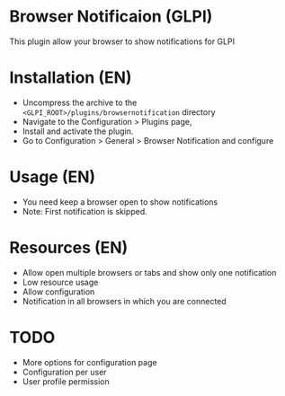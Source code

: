 # Browser Notificaion (GLPI)
This plugin allow your browser to show notifications for GLPI

# Installation (EN)
 * Uncompress the archive to the `<GLPI_ROOT>/plugins/browsernotification` directory
 * Navigate to the Configuration > Plugins page,
 * Install and activate the plugin.
 * Go to Configuration > General > Browser Notification and configure

# Usage (EN)
 * You need keep a browser open to show notifications
 * Note: First notification is skipped.

# Resources (EN)
 * Allow open multiple browsers or tabs and show only one notification
 * Low resource usage
 * Allow configuration
 * Notification in all browsers in which you are connected

# TODO
* More options for configuration page
* Configuration per user
* User profile permission